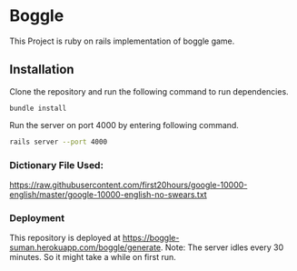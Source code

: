 # Boggle

This Project is ruby on rails implementation of boggle game.

## Installation

Clone the repository and run the following command to run dependencies.
```
bundle install
```
Run the server on port 4000 by entering following command.
```bash
rails server --port 4000
```

### Dictionary File Used:
https://raw.githubusercontent.com/first20hours/google-10000-english/master/google-10000-english-no-swears.txt

### Deployment
This repository is deployed at https://boggle-suman.herokuapp.com/boggle/generate. 
Note: The server idles every 30 minutes. So it might take a while on first run.
